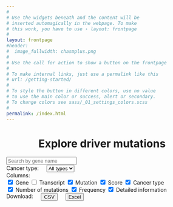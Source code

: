```yaml
---
#
# Use the widgets beneath and the content will be
# inserted automagically in the webpage. To make
# this work, you have to use › layout: frontpage
#
layout: frontpage
#header:
#  image_fullwidth: chasmplus.png
#
# Use the call for action to show a button on the frontpage
#
# To make internal links, just use a permalink like this
# url: /getting-started/
#
# To style the button in different colors, use no value
# to use the main color or success, alert or secondary.
# To change colors see sass/_01_settings_colors.scss
#
permalink: /index.html
---
```

<div style="text-align:center"><h1>Explore driver mutations</h1></div>

<div id="tabulator-controls" class="table-controls">
  <div class="medium-8" style="display:block;margin-left:auto;margin-right:auto;">
    <input name="name" type="text" placeholder="Search by gene name" class="form-control">
  </div>
</div>

<div id="bar-chart" class="medium-12 columns"> </div>
<div id="pie-chart" class="medium-6 columns"> </div>
<div id="violin-chart" class="medium-6 columns"> </div>

<div id="tabulator-controls" class="table-controls">
  <div class="medium-2 columns">
    <div style="float:left;">Cancer type:</div>
    <select name="ctype" placeholder="Select a cancer type">
      <option value="All">All types</option>
      <option value="THCA">THCA</option>
      <option value="BRCA">BRCA</option>
      <option value="LGG">LGG</option>
      <option value="UCEC">UCEC</option>
      <option value="GBM">GBM</option>
      <option value="LIHC">LIHC</option>
      <option value="STAD">STAD</option>
      <option value="PRAD">PRAD</option>
      <option value="BLCA">BLCA</option>
      <option value="OV">OV</option>
      <option value="LUAD">LUAD</option>
      <option value="UVM">UVM</option>
      <option value="PAAD">PAAD</option>
      <option value="LUSC">LUSC</option>
      <option value="COAD">COAD</option>
      <option value="UCS">UCS</option>
      <option value="TGCT">TGCT</option>
      <option value="READ">READ</option>
      <option value="HNSC">HNSC</option>
      <option value="KIRP">KIRP</option>
      <option value="KIRC">KIRC</option>
      <option value="MESO">MESO</option>
      <option value="ESCA">ESCA</option>
      <option value="CESC">CESC</option>
      <option value="LAML">LAML</option>
      <option value="CHOL">CHOL</option>
      <option value="SARC">SARC</option>
      <option value="DLBC">DLBC</option>
      <option value="THYM">THYM</option>
      <option value="KICH">KICH</option>
      <option value="ACC">ACC</option>
      <option value="PCPG">PCPG</option>
    </select>
  </div>
  <div class="medium-6 columns" style="display:block;margin-left:auto;margin-right:auto;">
    Columns:<br>
    <input type="checkbox" name="Hugo_Symbol" checked> Gene
    <input type="checkbox" name="Transcript_ID"> Transcript
    <input type="checkbox" name="HGVSp_Short" checked> Mutation
    <input type="checkbox" name="gwCHASMplus score" checked> Score
    <input type="checkbox" name="cancer type with highest prevalence" checked> Cancer type
    <br>
    <input type="checkbox" name="number of mutations" checked> Number of mutations
    <input type="checkbox" name="frequency category (highest cancer type)" checked> Frequency
    <input type="checkbox" name="url" checked> Detailed information
  </div>
  <div class="medium-4 columns">
    Download:<br>
    <button type="button" name="csv-download">CSV</button>
    <button type="button" name="xlsx-download">Excel</button>
  </div>
</div>
<div id="example-table" class="medium-12 columns"></div>
